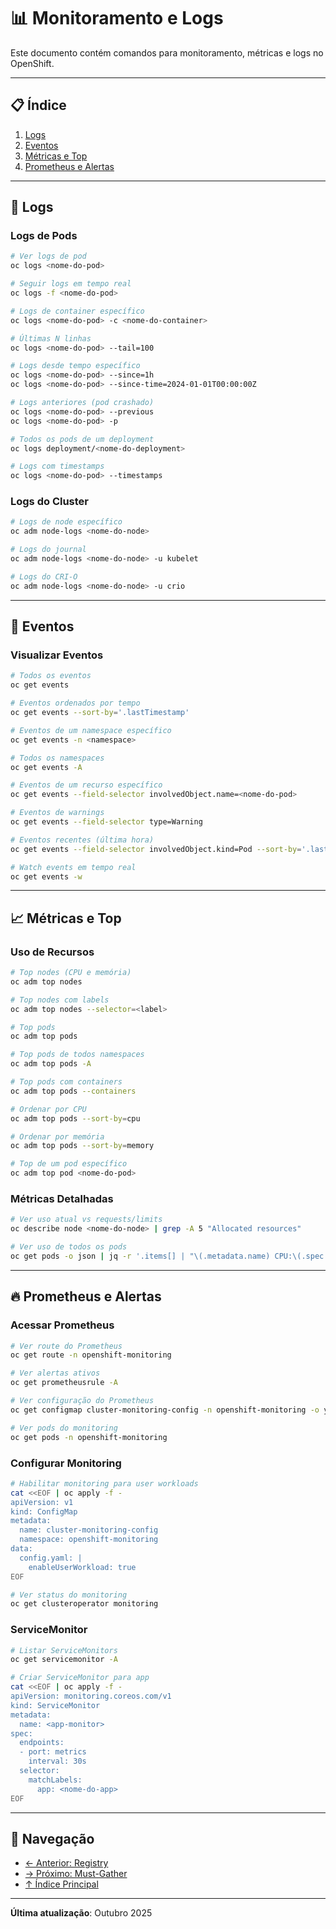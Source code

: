 # 📊 Monitoramento e Logs

Este documento contém comandos para monitoramento, métricas e logs no OpenShift.

---

## 📋 Índice

1. [Logs](#logs)
2. [Eventos](#eventos)
3. [Métricas e Top](#métricas-e-top)
4. [Prometheus e Alertas](#prometheus-e-alertas)

---

## 📝 Logs

### Logs de Pods
```bash
# Ver logs de pod
oc logs <nome-do-pod>

# Seguir logs em tempo real
oc logs -f <nome-do-pod>

# Logs de container específico
oc logs <nome-do-pod> -c <nome-do-container>

# Últimas N linhas
oc logs <nome-do-pod> --tail=100

# Logs desde tempo específico
oc logs <nome-do-pod> --since=1h
oc logs <nome-do-pod> --since-time=2024-01-01T00:00:00Z

# Logs anteriores (pod crashado)
oc logs <nome-do-pod> --previous
oc logs <nome-do-pod> -p

# Todos os pods de um deployment
oc logs deployment/<nome-do-deployment>

# Logs com timestamps
oc logs <nome-do-pod> --timestamps
```

### Logs do Cluster
```bash
# Logs de node específico
oc adm node-logs <nome-do-node>

# Logs do journal
oc adm node-logs <nome-do-node> -u kubelet

# Logs do CRI-O
oc adm node-logs <nome-do-node> -u crio
```

---

## 🔔 Eventos

### Visualizar Eventos
```bash
# Todos os eventos
oc get events

# Eventos ordenados por tempo
oc get events --sort-by='.lastTimestamp'

# Eventos de um namespace específico
oc get events -n <namespace>

# Todos os namespaces
oc get events -A

# Eventos de um recurso específico
oc get events --field-selector involvedObject.name=<nome-do-pod>

# Eventos de warnings
oc get events --field-selector type=Warning

# Eventos recentes (última hora)
oc get events --field-selector involvedObject.kind=Pod --sort-by='.lastTimestamp' | tail -20

# Watch events em tempo real
oc get events -w
```

---

## 📈 Métricas e Top

### Uso de Recursos
```bash
# Top nodes (CPU e memória)
oc adm top nodes

# Top nodes com labels
oc adm top nodes --selector=<label>

# Top pods
oc adm top pods

# Top pods de todos namespaces
oc adm top pods -A

# Top pods com containers
oc adm top pods --containers

# Ordenar por CPU
oc adm top pods --sort-by=cpu

# Ordenar por memória
oc adm top pods --sort-by=memory

# Top de um pod específico
oc adm top pod <nome-do-pod>
```

### Métricas Detalhadas
```bash
# Ver uso atual vs requests/limits
oc describe node <nome-do-node> | grep -A 5 "Allocated resources"

# Ver uso de todos os pods
oc get pods -o json | jq -r '.items[] | "\(.metadata.name) CPU:\(.spec.containers[0].resources.requests.cpu) MEM:\(.spec.containers[0].resources.requests.memory)"'
```

---

## 🔥 Prometheus e Alertas

### Acessar Prometheus
```bash
# Ver route do Prometheus
oc get route -n openshift-monitoring

# Ver alertas ativos
oc get prometheusrule -A

# Ver configuração do Prometheus
oc get configmap cluster-monitoring-config -n openshift-monitoring -o yaml

# Ver pods do monitoring
oc get pods -n openshift-monitoring
```

### Configurar Monitoring
```bash
# Habilitar monitoring para user workloads
cat <<EOF | oc apply -f -
apiVersion: v1
kind: ConfigMap
metadata:
  name: cluster-monitoring-config
  namespace: openshift-monitoring
data:
  config.yaml: |
    enableUserWorkload: true
EOF

# Ver status do monitoring
oc get clusteroperator monitoring
```

### ServiceMonitor
```bash
# Listar ServiceMonitors
oc get servicemonitor -A

# Criar ServiceMonitor para app
cat <<EOF | oc apply -f -
apiVersion: monitoring.coreos.com/v1
kind: ServiceMonitor
metadata:
  name: <app-monitor>
spec:
  endpoints:
  - port: metrics
    interval: 30s
  selector:
    matchLabels:
      app: <nome-do-app>
EOF
```

---

## 📖 Navegação

- [← Anterior: Registry](10-registry-imagens.md)
- [→ Próximo: Must-Gather](12-must-gather.md)
- [↑ Índice Principal](README.md)

---

**Última atualização**: Outubro 2025
